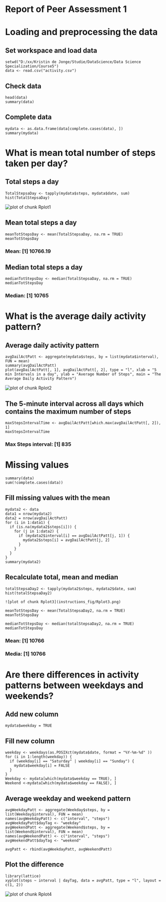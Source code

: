 # Report of Peer Assessment 1

# Loading and preprocessing the data

## Set workspace and load data

```{r loaddata, echo=TRUE}
setwd("D:/xx/Kristin de Jonge/Studie/DataScience/Data Science Specialization/Course5")
data <- read.csv("activity.csv")
```

## Check data
```{r checkdata, echo=TRUE}
head(data)
summary(data)
```

## Complete data
```{r completedata, echo=TRUE}
mydata <- as.data.frame(data[complete.cases(data), ])
summary(mydata)
```

# What is mean total number of steps taken per day?

## Total steps a day
```{r totalsteps, echo=TRUE}
TotalStepsaDay <- tapply(mydata$steps, mydata$date, sum)
hist(TotalStepsaDay)
```

![plot of chunk Rplot1](instructions_fig/Rplot1.png) 


## Mean total steps a day

```{r meantotalsteps, echo=TRUE}
meanTotStepsDay <- mean(TotalStepsaDay, na.rm = TRUE)
meanTotStepsDay
```
### Mean: [1] 10766.19

## Median total steps a day
```{r mediantotalsteps, echo=TRUE}
medianTotStepsDay <- median(TotalStepsaDay, na.rm = TRUE)
medianTotStepsDay
```
### Median: [1] 10765

# What is the average daily activity pattern?

## Average daily activity pattern
```{r averageDailyPattern, echo=TRUE}
avgDailActPatt <- aggregate(mydata$steps, by = list(mydata$interval), FUN = mean)
summary(avgDailActPatt)
plot(avgDailActPatt[, 1], avgDailActPatt[, 2], type = "l", xlab = "5 min Intervals in a day", ylab = "Average Number of Steps", main = "The Average Daily Activity Pattern")
```

![plot of chunk Rplot2](instructions_fig/Rplot2.png) 

## The 5-minute interval across all days which contains the maximum number of steps
```{r maxStepsInterval, echo=TRUE}
maxStepsIntervalTime <- avgDailActPatt[which.max(avgDailActPatt[, 2]), 1]
maxStepsIntervalTime
```
### Max Steps interval: [1] 835

# Missing values

```{r missing values, echo=TRUE}
summary(data)
sum(!complete.cases(data))
```

## Fill missing values with the mean

```{r mean missing values, echo=TRUE}
mydata2 <- data
data1 = nrow(mydata2)
data2 = nrow(avgDailActPatt)
for (i in 1:data1) {
  if (is.na(mydata2$steps[i])) {
    for (j in 1:data2) {
      if (mydata2$interval[i] == avgDailActPatt[j, 1]) {
        mydata2$steps[i] = avgDailActPatt[j, 2]
      }
    } 
  }    
}
summary(mydata2)
```
## Recalculate total, mean and median

```{r totalsteps mv, echo=TRUE}
totalStepsaDay2 <- tapply(mydata2$steps, mydata2$date, sum)
hist(totalStepsaDay2)

![plot of chunk Rplot3](instructions_fig/Rplot3.png) 

meanTotStepsDay <- mean(TotalStepsaDay2, na.rm = TRUE)
meanTotStepsDay

medianTotStepsDay <- median(totalStepsaDay2, na.rm = TRUE)
medianTotStepsDay
```

### Mean: [1] 10766
### Media: [1] 10766

# Are there differences in activity patterns between weekdays and weekends?

## Add new column
```{r addcolumn, echo=TRUE}
mydata$weekday = TRUE
```

## Fill new column
```{r fillcolumn, echo=TRUE}
weekday <- weekdays(as.POSIXct(mydata$date, format = "%Y-%m-%d" ))
for (i in 1:length(weekday)) {
  if (weekday[i] == "Saturday" | weekday[i] == "Sunday") {
    mydata$weekday[i] = FALSE
  }
}
Weekday <- mydata[which(mydata$weekday == TRUE), ]
Weekend <-mydata[which(mydata$weekday == FALSE), ]
```

## Average weekday and weekend pattern
```{r averagepattern, echo=TRUE}
avgWeekdayPatt <- aggregate(Weekday$steps, by = list(Weekday$interval), FUN = mean)
names(avgWeekdayPatt) <- c("interval", "steps")
avgWeekdayPatt$dayTag <- "weekday"
avgWeekendPatt <- aggregate(Weekend$steps, by = list(Weekend$interval), FUN = mean)
names(avgWeekendPatt) <- c("interval", "steps")
avgWeekendPatt$dayTag <- "weekend"

avgPatt <- rbind(avgWeekdayPatt, avgWeekendPatt)
```

## Plot the difference

```{r difference, echo=TRUE}
library(lattice)
xyplot(steps ~ interval | dayTag, data = avgPatt, type = "l", layout = c(1, 2))
```
![plot of chunk Rplot4](instructions_fig/Rplot4.png) 
